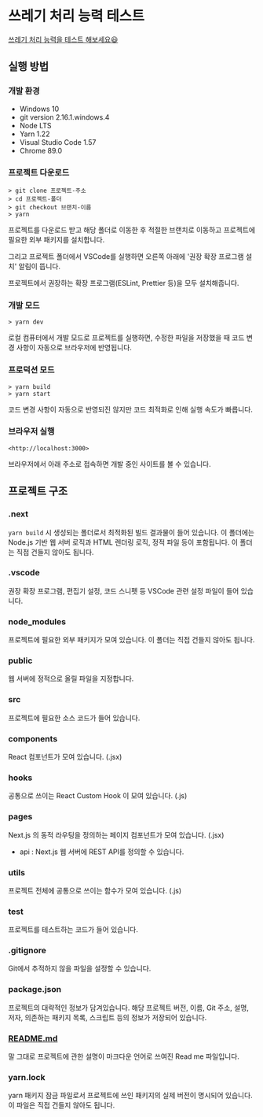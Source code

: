 # 쓰레기 처리 능력 테스트 
[쓰레기 처리 능력을 테스트 해보세요:smiley:](https://trash-filter-test-5fmqbkkji-badhabits.vercel.app/)

## 실행 방법

### 개발 환경

- Windows 10
- git version 2.16.1.windows.4
- Node LTS
- Yarn 1.22
- Visual Studio Code 1.57
- Chrome 89.0

### 프로젝트 다운로드

```
> git clone 프로젝트-주소
> cd 프로젝트-폴더
> git checkout 브랜치-이름
> yarn

```

프로젝트를 다운로드 받고 해당 폴더로 이동한 후 적절한 브랜치로 이동하고 프로젝트에 필요한 외부 패키지를 설치합니다.

그리고 프로젝트 폴더에서 VSCode를 실행하면 오른쪽 아래에 '권장 확장 프로그램 설치' 알림이 뜹니다.

프로젝트에서 권장하는 확장 프로그램(ESLint, Prettier 등)을 모두 설치해줍니다.


### 개발 모드

```
> yarn dev

```

로컬 컴퓨터에서 개발 모드로 프로젝트를 실행하면, 수정한 파일을 저장했을 때 코드 변경 사항이 자동으로 브라우저에 반영됩니다.

### 프로덕션 모드

```
> yarn build
> yarn start

```

코드 변경 사항이 자동으로 반영되진 않지만 코드 최적화로 인해 실행 속도가 빠릅니다.

### 브라우저 실행

```
<http://localhost:3000>

```

브라우저에서 아래 주소로 접속하면 개발 중인 사이트를 볼 수 있습니다.
## 프로젝트 구조

### .next

`yarn build` 시 생성되는 폴더로서 최적화된 빌드 결과물이 들어 있습니다. 이 폴더에는 Node.js 기반 웹 서버 로직과 HTML 렌더링 로직, 정적 파일 등이 포함됩니다. 이 폴더는 직접 건들지 않아도 됩니다.

### .vscode

권장 확장 프로그램, 편집기 설정, 코드 스니펫 등 VSCode 관련 설정 파일이 들어 있습니다.

### node_modules

프로젝트에 필요한 외부 패키지가 모여 있습니다. 이 폴더는 직접 건들지 않아도 됩니다.

### public

웹 서버에 정적으로 올릴 파일을 지정합니다.

### src

프로젝트에 필요한 소스 코드가 들어 있습니다.

### components

React 컴포넌트가 모여 있습니다. (.jsx)

### hooks

공통으로 쓰이는 React Custom Hook 이 모여 있습니다. (.js)

### pages

Next.js 의 동적 라우팅을 정의하는 페이지 컴포넌트가 모여 있습니다. (.jsx)

- api : Next.js 웹 서버에 REST API를 정의할 수 있습니다.


### utils

프로젝트 전체에 공통으로 쓰이는 함수가 모여 있습니다. (.js)

### test

프로젝트를 테스트하는 코드가 들어 있습니다.

### .gitignore

Git에서 추적하지 않을 파일을 설정할 수 있습니다.

### package.json

프로젝트의 대략적인 정보가 담겨있습니다. 해당 프로젝트 버전, 이름, Git 주소, 설명, 저자, 의존하는 패키지 목록, 스크립트 등의 정보가 저장되어 있습니다.

### [README.md](http://readme.md/)

말 그대로 프로젝트에 관한 설명이 마크다운 언어로 쓰여진 Read me 파일입니다.

### yarn.lock

yarn 패키지 잠금 파일로서 프로젝트에 쓰인 패키지의 실제 버전이 명시되어 있습니다. 이 파일은 직접 건들지 않아도 됩니다.
